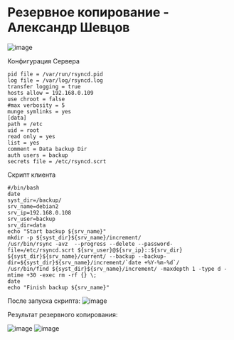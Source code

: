 # Резервное копирование - Александр Шевцов





![image](https://github.com/aztecprod/Reserve-Copy/assets/25949605/5e5a41fb-a0f5-4b76-9e18-15f7afe91d17)

Конфигурация Сервера
```
pid file = /var/run/rsyncd.pid
log file = /var/log/rsyncd.log
transfer logging = true
hosts allow = 192.168.0.109
use chroot = false
#max verbosity = 5
munge symlinks = yes
[data]
path = /etc
uid = root
read only = yes
list = yes
comment = Data backup Dir
auth users = backup
secrets file = /etc/rsyncd.scrt
```
Скрипт клиента
```
#/bin/bash
date
syst_dir=/backup/
srv_name=debian2
srv_ip=192.168.0.108
srv_user=backup
srv_dir=data
echo "Start backup ${srv_name}"
mkdir -p ${syst_dir}${srv_name}/increment/
/usr/bin/rsync -avz  --progress --delete --password-file=/etc/rsyncd.scrt ${srv_user}@${srv_ip}::${srv_dir} ${syst_dir}${srv_name}/current/ --backup --backup-dir=${syst_dir}${srv_name}/increment/`date +%Y-%m-%d`/
/usr/bin/find ${syst_dir}${srv_name}/increment/ -maxdepth 1 -type d -mtime +30 -exec rm -rf {} \;
date
echo "Finish backup ${srv_name}"
```
После запуска скрипта:
![image](https://github.com/aztecprod/Reserve-Copy/assets/25949605/2a16a66d-8eed-4c93-b31b-c9b8f84cf129)

Результат резервного копирования:

![image](https://github.com/aztecprod/Reserve-Copy/assets/25949605/735e5fdc-755a-498a-959b-0ac2e90a50e9)
![image](https://github.com/aztecprod/Reserve-Copy/assets/25949605/2342dcfa-f280-46c7-bdb2-dbe9a0d72c5f)




